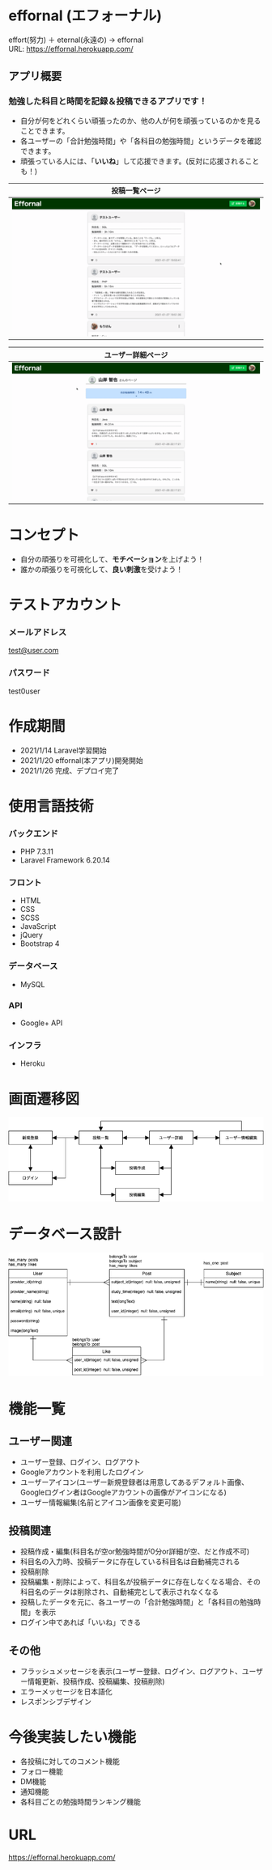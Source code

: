 # effornal (エフォーナル)
effort(努力) ＋ eternal(永遠の) → effornal  
URL: https://effornal.herokuapp.com/

## アプリ概要
### 勉強した科目と時間を**記録**＆**投稿**できるアプリです！
- 自分が何をどれくらい頑張ったのか、他の人が何を頑張っているのかを見ることできます。
- 各ユーザーの「合計勉強時間」や「各科目の勉強時間」というデータを確認できます。
- 頑張っている人には、「**いいね**」して応援できます。(反対に応援されることも！)

| 投稿一覧ページ |
| --- |
| ![投稿一覧](./public/images/gifs/post_index.gif) |

| ユーザー詳細ページ |
| --- |
| ![ユーザー詳細](./public/images/gifs/user_show.gif) |

# コンセプト
- 自分の頑張りを可視化して、**モチベーション**を上げよう！
- 誰かの頑張りを可視化して、**良い刺激**を受けよう！

# テストアカウント
### メールアドレス  
test@user.com  

### パスワード  
test0user

# 作成期間
- 2021/1/14 Laravel学習開始
- 2021/1/20 effornal(本アプリ)開発開始
- 2021/1/26 完成、デプロイ完了

# 使用言語技術
### バックエンド
- PHP 7.3.11
- Laravel Framework 6.20.14
### フロント
- HTML
- CSS
- SCSS
- JavaScript
- jQuery
- Bootstrap 4
### データベース
- MySQL
### API
- Google+ API
### インフラ
- Heroku

# 画面遷移図
![画面遷移図](st.drawio.png)

# データベース設計
![ER図](er.drawio.png)

# 機能一覧
## ユーザー関連
- ユーザー登録、ログイン、ログアウト
- Googleアカウントを利用したログイン
- ユーザーアイコン(ユーザー新規登録者は用意してあるデフォルト画像、Googleログイン者はGoogleアカウントの画像がアイコンになる)
- ユーザー情報編集(名前とアイコン画像を変更可能)
## 投稿関連
- 投稿作成・編集(科目名が空or勉強時間が0分or詳細が空、だと作成不可)
- 科目名の入力時、投稿データに存在している科目名は自動補完される
- 投稿削除
- 投稿編集・削除によって、科目名が投稿データに存在しなくなる場合、その科目名のデータは削除され、自動補完として表示されなくなる
- 投稿したデータを元に、各ユーザーの「合計勉強時間」と「各科目の勉強時間」を表示
- ログイン中であれば「いいね」できる
## その他
- フラッシュメッセージを表示(ユーザー登録、ログイン、ログアウト、ユーザー情報更新、投稿作成、投稿編集、投稿削除)
- エラーメッセージを日本語化
- レスポンシブデザイン

# 今後実装したい機能
- 各投稿に対してのコメント機能
- フォロー機能
- DM機能
- 通知機能
- 各科目ごとの勉強時間ランキング機能

# URL
https://effornal.herokuapp.com/
